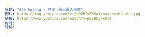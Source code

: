 ```yaml
---
标题: "#25 Golang - 并发：扇出扇入模式"
图片: https://img.youtube.com/vi/pQ2BCyFKKaY/maxresdefault.jpg
链接: https://www.youtube.com/watch?v=pQ2BCyFKKaY
时时: 
评价:
---
```


